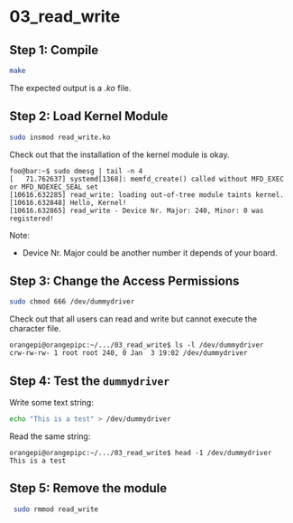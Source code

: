# 03_read_write

## Step 1: Compile

```bash
make
```
The expected output is a *.ko* file.

## Step 2: Load Kernel Module

```bash
sudo insmod read_write.ko
```
Check out that the installation of the kernel module is okay.

```console
foo@bar:~$ sudo dmesg | tail -n 4
[   71.762637] systemd[1368]: memfd_create() called without MFD_EXEC or MFD_NOEXEC_SEAL set
[10616.632285] read_write: loading out-of-tree module taints kernel.
[10616.632848] Hello, Kernel!
[10616.632865] read_write - Device Nr. Major: 240, Minor: 0 was registered!
```
Note:
 * Device Nr. Major could be another number it depends of your board.
 
## Step 3: Change the Access Permissions

```bash
sudo chmod 666 /dev/dummydriver
```
Check out that all users can read and write but cannot execute the character file.

```console
orangepi@orangepipc:~/.../03_read_write$ ls -l /dev/dummydriver
crw-rw-rw- 1 root root 240, 0 Jan  3 19:02 /dev/dummydriver
```
## Step 4: Test the `dummydriver`

Write some text string:

```bash
echo "This is a test" > /dev/dummydriver
```
Read the same string:

```console
orangepi@orangepipc:~/.../03_read_write$ head -1 /dev/dummydriver 
This is a test
```
## Step 5: Remove the module

```bash
 sudo rmmod read_write
```
